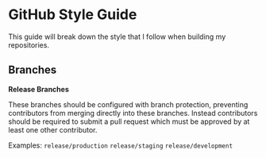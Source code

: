 # GitHub Style Guide

This guide will break down the style that I follow when building my repositories.

## Branches

**Release Branches**

These branches should be configured with branch protection, preventing contributors from merging directly into these branches.  Instead contributors should be required to submit a pull request which must be approved by at least one other contributor.

Examples:
`release/production`
`release/staging`
`release/development`

